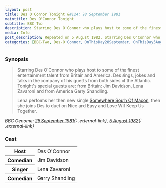 ```yaml
---
layout: post
title: Des O'Connor Tonight &#124; 28 September 1981
maintitle: Des O'Connor Tonight
subtitle: BBC Two
description: Starring Des O'Connor who plays host to some of the finest entertainment talent from Britain and America. Des sings, jokes and talks in the company of his guests from both sides of the Atlantic. Tonight's special guests are from Britain Jim Davidson, Lena Zavaroni and from America Garry Shandling.
media: Info
post_description: Repeated on 5 August 1982. Starring Des O'Connor who plays host to some of the finest entertainment talent from Britain and America. Des sings, jokes and talks in the company of his guests from both sides of the Atlantic. Tonight's special guests are from Britain Jim Davidson, Lena Zavaroni and from America Garry Shandling.
categories: [BBC-Two, Des-O'Connor, OnThisDay28September, OnThisDay5August]
---
```


### Synopsis
> Starring Des O'Connor who plays host to some of the finest entertainment talent from Britain and America. Des sings, jokes and talks in the company of his guests from both sides of the Atlantic. Tonight's special guests are: from Britain: Jim Davidson, Lena Zavaroni and from America Garry Shandling.
>
> Lena performs her then new single [Somewhere South Of Macon](/discography/singles/1981-09-25-somewhere-south-of-macon), then she joins Des to duet on Nice and Easy and Love Will Keep Us Together.

<cite>BBC Genome: [28 September 1981](https://genome.ch.bbc.co.uk/schedules/bbctwo/england/1981-09-28#at-20.10){: .external-link}, [5 August 1982](https://genome.ch.bbc.co.uk/schedules/bbcone/london/1982-08-05#at-21.55){: .external-link}</cite>

### Cast
<table>
<tr><th>Host</th><td>Des O'Connor</td></tr>
<tr><th>Comedian</th><td>Jim Davidson</td></tr>
<tr><th>Singer</th><td>Lena Zavaroni</td></tr>
<tr><th>Comedian</th><td>Garry Shandling</td></tr>
</table>

<style>
.dt-published {display: none;}
.post-meta:after {content: "original broadcast: 28 September 1981, Repeat: 5 August 1982";}
.height-adjust1 {width:auto; height:350px;}
.height-adjust2 {width:auto; height:307px;}
.adjust {margin-left:340px;}
</style>

